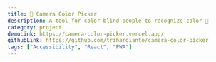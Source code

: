 ```yaml
---
title: 📸 Camera Color Picker
description: A tool for color blind people to recognize color 🎨
category: project
demoLink: https://camera-color-picker.vercel.app/
githubLink: https://github.com/trihargianto/camera-color-picker
tags: ["Accessibility", "React", "PWA"]
---
```

